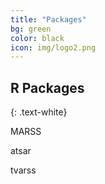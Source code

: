 ```yaml
---
title: "Packages"
bg: green
color: black
icon: img/logo2.png
---
```


## R Packages
{: .text-white}

<div id="pkgscontainer">
<p id="pkgsbox">MARSS</p>
<p id="pkgsbox">atsar</p>
<p id="pkgsbox">tvarss</p>
</div>
